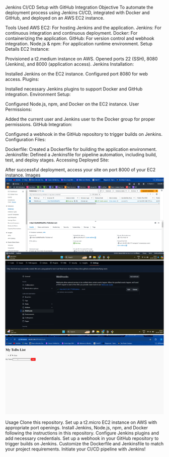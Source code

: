 Jenkins CI/CD Setup with GitHub Integration
Objective
To automate the deployment process using Jenkins CI/CD, integrated with Docker and GitHub, and deployed on an AWS EC2 instance.

Tools Used
AWS EC2: For hosting Jenkins and the application.
Jenkins: For continuous integration and continuous deployment.
Docker: For containerizing the application.
GitHub: For version control and webhook integration.
Node.js & npm: For application runtime environment.
Setup Details
EC2 Instance:

Provisioned a t2.medium instance on AWS.
Opened ports 22 (SSH), 8080 (Jenkins), and 8000 (application access).
Jenkins Installation:

Installed Jenkins on the EC2 instance.
Configured port 8080 for web access.
Plugins:

Installed necessary Jenkins plugins to support Docker and GitHub integration.
Environment Setup:

Configured Node.js, npm, and Docker on the EC2 instance.
User Permissions:

Added the current user and Jenkins user to the Docker group for proper permissions.
GitHub Integration:

Configured a webhook in the GitHub repository to trigger builds on Jenkins.
Configuration Files:

Dockerfile: Created a Dockerfile for building the application environment.
Jenkinsfile: Defined a Jenkinsfile for pipeline automation, including build, test, and deploy stages.
Accessing Deployed Site:

After successful deployment, access your site on port 8000 of your EC2 instance.
Images
![AWS EC2](https://github.com/Gohan89/ToDoList/blob/main/images/AWS%20EC2.png)
![WebHook](https://github.com/Gohan89/ToDoList/blob/main/images/Webhook.png)
![Application](https://github.com/Gohan89/ToDoList/blob/main/images/Application.png)

Usage
Clone this repository.
Set up a t2.micro EC2 instance on AWS with appropriate port openings.
Install Jenkins, Node.js, npm, and Docker following the instructions in this repository.
Configure Jenkins plugins and add necessary credentials.
Set up a webhook in your GitHub repository to trigger builds on Jenkins.
Customize the Dockerfile and Jenkinsfile to match your project requirements.
Initiate your CI/CD pipeline with Jenkins!
